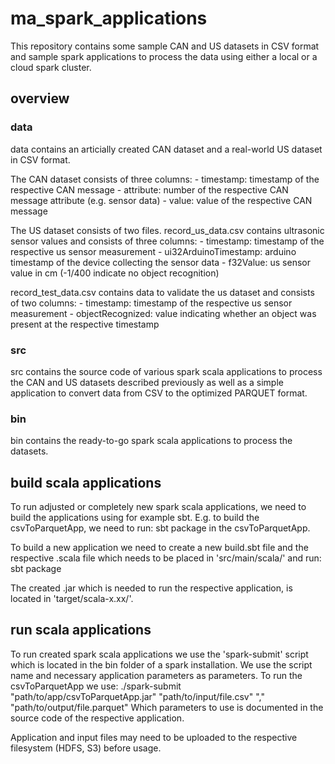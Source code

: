 # ma_spark_applications

This repository contains some sample CAN and US datasets in CSV format and sample spark applications to process the data using either a local or a cloud spark cluster.

## overview

### data

data contains an articially created CAN dataset and a real-world US dataset in CSV format.

The CAN dataset consists of three columns:
    - timestamp:    timestamp of the respective CAN message
    - attribute:    number of the respective CAN message attribute (e.g. sensor data)
    - value:        value of the respective CAN message


The US dataset consists of two files.
record_us_data.csv contains ultrasonic sensor values and consists of three columns:
    - timestamp:            timestamp of the respective us sensor measurement
    - ui32ArduinoTimestamp: arduino timestamp of the device collecting the sensor data
    - f32Value:             us sensor value in cm (-1/400 indicate no object recognition)

record_test_data.csv contains data to validate the us dataset and consists of two columns:
    - timestamp:        timestamp of the respective us sensor measurement
    - objectRecognized: value indicating whether an object was present at the respective timestamp

### src

src contains the source code of various spark scala applications to process the CAN and US datasets described previously as well as a simple application to convert data from CSV to the optimized PARQUET format.

### bin

bin contains the ready-to-go spark scala applications to process the datasets.

## build scala applications

To run adjusted or completely new spark scala applications, we need to build the applications using for example sbt. E.g. to build the csvToParquetApp, we need to run:
    sbt package
in the csvToParquetApp.

To build a new application we need to create a new build.sbt file and the respective .scala file which needs to be placed in 'src/main/scala/' and run:
    sbt package

The created .jar which is needed to run the respective application, is located in 'target/scala-x.xx/'.

## run scala applications

To run created spark scala applications we use the 'spark-submit' script which is located in the bin folder of a spark installation. We use the script name and necessary application parameters as parameters. To run the csvToParquetApp we use:
    ./spark-submit "path/to/app/csvToParquetApp.jar" "path/to/input/file.csv" "," "path/to/output/file.parquet"
Which parameters to use is documented in the source code of the respective application.

Application and input files may need to be uploaded to the respective filesystem (HDFS, S3) before usage.